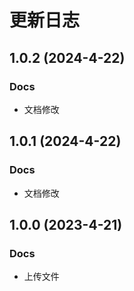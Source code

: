 # 更新日志

## 1.0.2 (2024-4-22)

### Docs

* 文档修改

## 1.0.1 (2024-4-22)

### Docs

* 文档修改

## 1.0.0 (2023-4-21)

### Docs

* 上传文件
